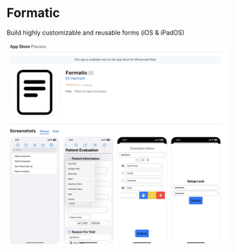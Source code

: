 # Formatic
Build highly customizable and reusable forms (iOS & iPadOS)

<img src="https://raw.githubusercontent.com/Elichartnett/Formatic/main/1.png" alt="1"/>

